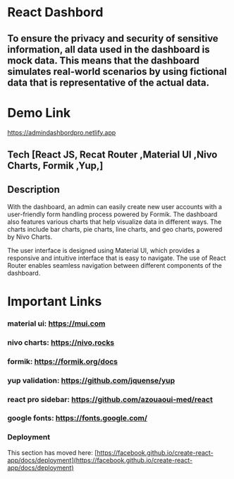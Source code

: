 # React Dashbord

## To ensure the privacy and security of sensitive information, all data used in the dashboard is mock data. This means that the dashboard simulates real-world scenarios by using fictional data that is representative of the actual data.

# Demo Link
https://admindashbordpro.netlify.app

## Tech [React JS, Recat Router ,Material UI ,Nivo Charts, Formik ,Yup,]

## Description
With the dashboard, an admin can easily create new user accounts with a user-friendly form handling process powered by Formik. The dashboard also features various charts that help visualize data in different ways. The charts include bar charts, pie charts, line charts, and geo charts, powered by Nivo Charts.

The user interface is designed using Material UI, which provides a responsive and intuitive interface that is easy to navigate. The use of React Router enables seamless navigation between different components of the dashboard.

# Important Links
### material ui: https://mui.com
### nivo charts: https://nivo.rocks
### formik: https://formik.org/docs
### yup validation: https://github.com/jquense/yup
### react pro sidebar: https://github.com/azouaoui-med/react
### google fonts: https://fonts.google.com/











### Deployment

This section has moved here: [https://facebook.github.io/create-react-app/docs/deployment](https://facebook.github.io/create-react-app/docs/deployment)

